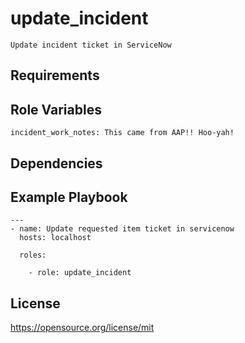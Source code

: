 update_incident
=========
```
Update incident ticket in ServiceNow
```
Requirements
------------

Role Variables
--------------
```
incident_work_notes: This came from AAP!! Hoo-yah!
```
Dependencies
------------

Example Playbook
----------------
```
---
- name: Update requested item ticket in servicenow
  hosts: localhost

  roles:

    - role: update_incident
```
License
-------

https://opensource.org/license/mit
